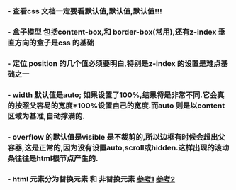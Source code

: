 
### - 查看css 文档一定要看默认值,默认值,默认值!!!

### - 盒子模型 包括content-box,和 border-box(常用),还有z-index 垂直方向的盒子是css 的基础

### - 定位 position 的几个值必须要明白,特别是z-index 的设置是难点基础之一

### - width 默认值是auto; 如果设置了100%,结果将是非常不同.它会真的按照父容易的宽度*100%设置自己的宽度.而auto 则是以content 区域为基准,自动撑满的.

### - overflow 的默认值是visible 是不裁剪的,所以边框有时候会超出父容器,这是正常的,因为没有设置auto,scroll或hidden.这样出现的滚动条往往是html根节点产生的.

### - html 元素分为替换元素 和 非替换元素 [参考1](https://www.cnblogs.com/WebShare-hilda/p/4713890.html) [参考2](http://www.aichengxu.com/other/3124775.htm)





      
